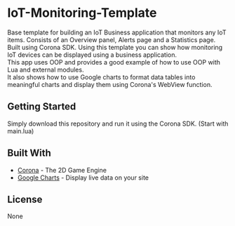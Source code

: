 # IoT-Monitoring-Template

Base template for building an IoT Business application that monitors any IoT items. Consists of an Overview panel, Alerts page and a Statistics page. 
Built using Corona SDK. 
Using this template you can show how monitoring IoT devices can be displayed using a business application.  
This app uses OOP and provides a good example of how to use OOP with Lua and external modules.  
It also shows how to use Google charts to format data tables into meaningful charts and display them using Corona's WebView function.  

## Getting Started

Simply download this repository and run it using the Corona SDK. (Start with main.lua)

## Built With

* [Corona](https://coronalabs.com/) - The 2D Game Engine
* [Google Charts](https://developers.google.com/chart/) - Display live data on your site


## License

None



